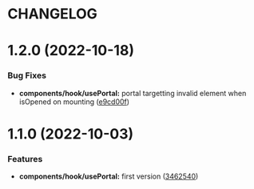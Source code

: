 # CHANGELOG

# 1.2.0 (2022-10-18)


### Bug Fixes

* **components/hook/usePortal:** portal targetting invalid element when isOpened on mounting ([e9cd00f](https://github.com/SUI-Components/sui-components/commit/e9cd00fa4cdfe02ca57240b686dc5780439eece7))



# 1.1.0 (2022-10-03)


### Features

* **components/hook/usePortal:** first version ([3462540](https://github.com/SUI-Components/sui-components/commit/34625400523cda7345e7d4d99666efa0f4bbd32b))



